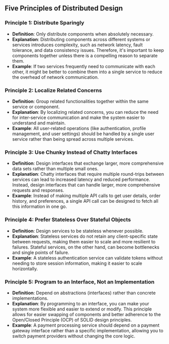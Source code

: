 ## Five Principles of Distributed Design

### Principle 1: Distribute Sparingly
- **Definition**: Only distribute components when absolutely necessary.
- **Explanation**: Distributing components across different systems or services introduces complexity, such as network latency, fault tolerance, and data consistency issues. Therefore, it's important to keep components together unless there is a compelling reason to separate them.
- **Example**: If two services frequently need to communicate with each other, it might be better to combine them into a single service to reduce the overhead of network communication.

### Principle 2: Localize Related Concerns
- **Definition**: Group related functionalities together within the same service or component.
- **Explanation**: By localizing related concerns, you can reduce the need for inter-service communication and make the system easier to understand and maintain.
- **Example**: All user-related operations (like authentication, profile management, and user settings) should be handled by a single user service rather than being spread across multiple services.

### Principle 3: Use Chunky Instead of Chatty Interfaces
- **Definition**: Design interfaces that exchange larger, more comprehensive data sets rather than multiple small ones.
- **Explanation**: Chatty interfaces that require multiple round-trips between services can lead to increased latency and reduced performance. Instead, design interfaces that can handle larger, more comprehensive requests and responses.
- **Example**: Instead of making multiple API calls to get user details, order history, and preferences, a single API call can be designed to fetch all this information in one go.

### Principle 4: Prefer Stateless Over Stateful Objects
- **Definition**: Design services to be stateless whenever possible.
- **Explanation**: Stateless services do not retain any client-specific state between requests, making them easier to scale and more resilient to failures. Stateful services, on the other hand, can become bottlenecks and single points of failure.
- **Example**: A stateless authentication service can validate tokens without needing to store session information, making it easier to scale horizontally.

### Principle 5: Program to an Interface, Not an Implementation
- **Definition**: Depend on abstractions (interfaces) rather than concrete implementations.
- **Explanation**: By programming to an interface, you can make your system more flexible and easier to extend or modify. This principle allows for easier swapping of components and better adherence to the Open/Closed Principle (OCP) of SOLID design principles.
- **Example**: A payment processing service should depend on a payment gateway interface rather than a specific implementation, allowing you to switch payment providers without changing the core logic.
